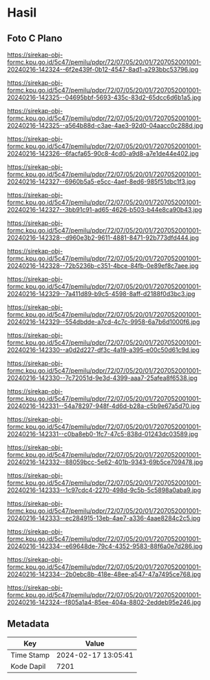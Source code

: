 # Hasil

## Foto C Plano

https://sirekap-obj-formc.kpu.go.id/5c47/pemilu/pdpr/72/07/05/20/01/7207052001001-20240216-142324--6f2e439f-0b12-4547-8ad1-a293bbc53796.jpg

https://sirekap-obj-formc.kpu.go.id/5c47/pemilu/pdpr/72/07/05/20/01/7207052001001-20240216-142325--04695bbf-5693-435c-83d2-65dcc6d6b1a5.jpg

https://sirekap-obj-formc.kpu.go.id/5c47/pemilu/pdpr/72/07/05/20/01/7207052001001-20240216-142325--a564b88d-c3ae-4ae3-92d0-04aacc0c288d.jpg

https://sirekap-obj-formc.kpu.go.id/5c47/pemilu/pdpr/72/07/05/20/01/7207052001001-20240216-142326--6facfa65-90c8-4cd0-a9d8-a7e1de44e402.jpg

https://sirekap-obj-formc.kpu.go.id/5c47/pemilu/pdpr/72/07/05/20/01/7207052001001-20240216-142327--6960b5a5-e5cc-4aef-8ed6-985f51dbc1f3.jpg

https://sirekap-obj-formc.kpu.go.id/5c47/pemilu/pdpr/72/07/05/20/01/7207052001001-20240216-142327--3bb91c91-ad65-4626-b503-b44e8ca90b43.jpg

https://sirekap-obj-formc.kpu.go.id/5c47/pemilu/pdpr/72/07/05/20/01/7207052001001-20240216-142328--d960e3b2-9611-4881-8471-92b773dfd444.jpg

https://sirekap-obj-formc.kpu.go.id/5c47/pemilu/pdpr/72/07/05/20/01/7207052001001-20240216-142328--72b5236b-c351-4bce-84fb-0e89ef8c7aee.jpg

https://sirekap-obj-formc.kpu.go.id/5c47/pemilu/pdpr/72/07/05/20/01/7207052001001-20240216-142329--7a411d89-b9c5-4598-8aff-d2188f0d3bc3.jpg

https://sirekap-obj-formc.kpu.go.id/5c47/pemilu/pdpr/72/07/05/20/01/7207052001001-20240216-142329--554dbdde-a7cd-4c7c-9958-6a7b6d1000f6.jpg

https://sirekap-obj-formc.kpu.go.id/5c47/pemilu/pdpr/72/07/05/20/01/7207052001001-20240216-142330--a0d2d227-df3c-4a19-a395-e00c50d61c9d.jpg

https://sirekap-obj-formc.kpu.go.id/5c47/pemilu/pdpr/72/07/05/20/01/7207052001001-20240216-142330--7c72051d-9e3d-4399-aaa7-25afea8f6538.jpg

https://sirekap-obj-formc.kpu.go.id/5c47/pemilu/pdpr/72/07/05/20/01/7207052001001-20240216-142331--54a78297-948f-4d6d-b28a-c5b9e67a5d70.jpg

https://sirekap-obj-formc.kpu.go.id/5c47/pemilu/pdpr/72/07/05/20/01/7207052001001-20240216-142331--c0ba8eb0-1fc7-47c5-838d-01243dc03589.jpg

https://sirekap-obj-formc.kpu.go.id/5c47/pemilu/pdpr/72/07/05/20/01/7207052001001-20240216-142332--88059bcc-5e62-401b-9343-69b5ce709478.jpg

https://sirekap-obj-formc.kpu.go.id/5c47/pemilu/pdpr/72/07/05/20/01/7207052001001-20240216-142333--1c97cdc4-2270-498d-9c5b-5c5898a0aba9.jpg

https://sirekap-obj-formc.kpu.go.id/5c47/pemilu/pdpr/72/07/05/20/01/7207052001001-20240216-142333--ec284915-13eb-4ae7-a336-4aae8284c2c5.jpg

https://sirekap-obj-formc.kpu.go.id/5c47/pemilu/pdpr/72/07/05/20/01/7207052001001-20240216-142334--e69648de-79c4-4352-9583-88f6a0e7d286.jpg

https://sirekap-obj-formc.kpu.go.id/5c47/pemilu/pdpr/72/07/05/20/01/7207052001001-20240216-142334--2b0ebc8b-418e-48ee-a547-47a7495ce768.jpg

https://sirekap-obj-formc.kpu.go.id/5c47/pemilu/pdpr/72/07/05/20/01/7207052001001-20240216-142324--f805a1a4-85ee-404a-8802-2eddeb95e246.jpg


## Metadata

| Key        | Value               |
| ---------- | ------------------- |
| Time Stamp | 2024-02-17 13:05:41 |
| Kode Dapil | 7201                |




